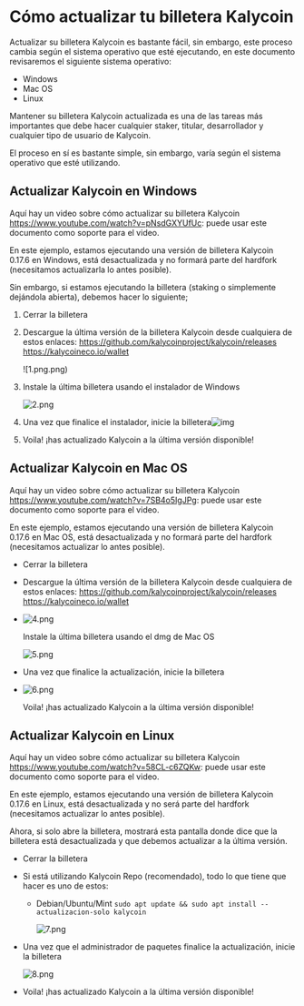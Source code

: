 # Cómo actualizar tu billetera Kalycoin

Actualizar su billetera Kalycoin es bastante fácil, sin embargo, este proceso cambia según el sistema operativo que esté ejecutando, en este documento revisaremos el siguiente sistema operativo:

- Windows
- Mac OS
- Linux

Mantener su billetera Kalycoin actualizada es una de las tareas más importantes que debe hacer cualquier staker, titular, desarrollador y cualquier tipo de usuario de Kalycoin.

El proceso en sí es bastante simple, sin embargo, varía según el sistema operativo que esté utilizando.

## Actualizar Kalycoin en Windows

Aquí hay un video sobre cómo actualizar su billetera Kalycoin https://www.youtube.com/watch?v=pNsdGXYUfUc: puede usar este documento como soporte para el video.

En este ejemplo, estamos ejecutando una versión de billetera Kalycoin 0.17.6 en Windows, está desactualizada y no formará parte del hardfork (necesitamos actualizarla lo antes posible).

Sin embargo, si estamos ejecutando la billetera (staking o simplemente dejándola abierta), debemos hacer lo siguiente;

1. Cerrar la billetera

2. Descargue la última versión de la billetera Kalycoin desde cualquiera de estos enlaces: https://github.com/kalycoinproject/kalycoin/releases https://kalycoineco.io/wallet

   ![1.png.png)

3. Instale la última billetera usando el instalador de Windows

   ![2.png](https://docs.kalycoin.io/en/updatekalycoin/2.png)

4. Una vez que finalice el instalador, inicie la billetera![img](https://docs.kalycoin.io/en/updatekalycoin/3.png)

5. Voila! ¡has actualizado Kalycoin a la última versión disponible!

## Actualizar Kalycoin en Mac OS

Aquí hay un video sobre cómo actualizar su billetera Kalycoin https://www.youtube.com/watch?v=7SB4o5IgJPg: puede usar este documento como soporte para el video.

En este ejemplo, estamos ejecutando una versión de billetera Kalycoin 0.17.6 en Mac OS, está desactualizada y no formará parte del hardfork (necesitamos actualizar lo antes posible).

- Cerrar la billetera

- Descargue la última versión de la billetera Kalycoin desde cualquiera de estos enlaces: https://github.com/kalycoinproject/kalycoin/releases https://kalycoineco.io/wallet

- ![4.png](https://docs.kalycoin.io/en/updatekalycoin/4.png)

  Instale la última billetera usando el dmg de Mac OS

  ![5.png](https://docs.kalycoin.io/en/updatekalycoin/5.png)

- Una vez que finalice la actualización, inicie la billetera

- ![6.png](https://docs.kalycoin.io/en/updatekalycoin/6.png)

  Voila! ¡has actualizado Kalycoin a la última versión disponible!

## Actualizar Kalycoin en Linux

Aquí hay un video sobre cómo actualizar su billetera Kalycoin https://www.youtube.com/watch?v=58CL-c6ZQKw: puede usar este documento como soporte para el video.

En este ejemplo, estamos ejecutando una versión de billetera Kalycoin 0.17.6 en Linux, está desactualizada y no será parte del hardfork (necesitamos actualizar lo antes posible).

Ahora, si solo abre la billetera, mostrará esta pantalla donde dice que la billetera está desactualizada y que debemos actualizar a la última versión.

- Cerrar la billetera

- Si está utilizando Kalycoin Repo (recomendado), todo lo que tiene que hacer es uno de estos:

  - Debian/Ubuntu/Mint `sudo apt update && sudo apt install --actualizacion-solo kalycoin`

    ![7.png](https://docs.kalycoin.io/en/updatekalycoin/7.png)

- Una vez que el administrador de paquetes finalice la actualización, inicie la billetera

  ![8.png](https://docs.kalycoin.io/en/updatekalycoin/8.png)

- Voila! ¡has actualizado Kalycoin a la última versión disponible!

[
](https://docs.kalycoin.io/en/commands/)